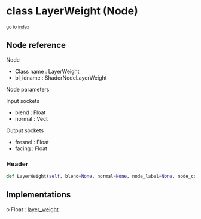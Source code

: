 # class LayerWeight (Node)

<sub>go to [index](/docs/index.md)</sub>

## Node reference

Node
 - Class name : LayerWeight
 - bl_idname : ShaderNodeLayerWeight

Node parameters

Input sockets
 - blend : Float
 - normal : Vect

Output sockets
 - fresnel : Float
 - facing : Float

### Header

``` python
def LayerWeight(self, blend=None, normal=None, node_label=None, node_color=None):
```

## Implementations

o Float : [layer_weight](/docs/Shader_classes/Float.md#layer_weight)

